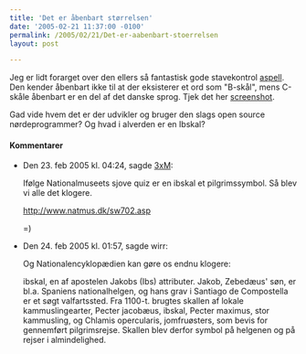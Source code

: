 ```yaml
---
title: 'Det er åbenbart størrelsen'
date: '2005-02-21 11:37:00 -0100'
permalink: /2005/02/21/Det-er-aabenbart-stoerrelsen
layout: post

---
```

Jeg er lidt forarget over den ellers så fantastisk gode stavekontrol [aspell](http://da.speling.org/). Den kender åbenbart ikke til at der eksisterer et ord som "B-skål", mens C-skåle åbenbart er en del af det danske sprog. Tjek det her [screenshot](http://www.xoc.dk/images/things/bowl.png).

Gad vide hvem det er der udvikler og bruger den slags open source nørdeprogrammer? Og hvad i alverden er en Ibskal?
<div class="vintage-comments">
<h4>Kommentarer </h4>
<ul class="vintage-comments-list"><li>
<p class="comment-meta">Den <time pubdate datetime="2005-02-23T16:24:39+01:00">23. feb 2005 kl.  04:24</time>, sagde <a href="http://detfalskested.dk">3xM</a>:</p>
<p>Ifølge Nationalmuseets sjove quiz er en ibskal et pilgrimssymbol. Så blev vi alle  det klogere.</p>
<p><a href="http://www.natmus.dk/sw702.asp">http://www.natmus.dk/sw702.asp</a></p>
<p>=)</p>
</li>

<li>
<p class="comment-meta">Den <time pubdate datetime="2005-02-24T01:57:05+01:00">24. feb 2005 kl.  01:57</time>, sagde wirr:</p>
<p>Og Nationalencyklopædien kan gøre os endnu klogere:</p>
<p>ibskal, en af apostelen Jakobs (Ibs) attributer. Jakob, Zebedæus' søn, er bl.a. Spaniens nationalhelgen, og hans grav i Santiago de Compostella er et søgt valfartssted. Fra 1100-t. brugtes skallen af lokale kammuslingearter, Pecter jacobæus, ibskal, Pecter maximus, stor kammusling, og Chlamis opercularis, jomfruøsters, som bevis for gennemført pilgrimsrejse. Skallen blev derfor symbol på helgenen og på rejser i almindelighed.</p>
</li>
</ul>
</div>
